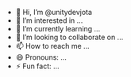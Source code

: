 - 👋 Hi, I’m @unitydevjota
- 👀 I’m interested in ...
- 🌱 I’m currently learning ...
- 💞️ I’m looking to collaborate on ...
- 📫 How to reach me ...
- 😄 Pronouns: ...
- ⚡ Fun fact: ...

<!---
unitydevjota/unitydevjota is a ✨ special ✨ repository because its `README.md` (this file) appears on your GitHub profile.
You can click the Preview link to take a look at your changes.
--->
